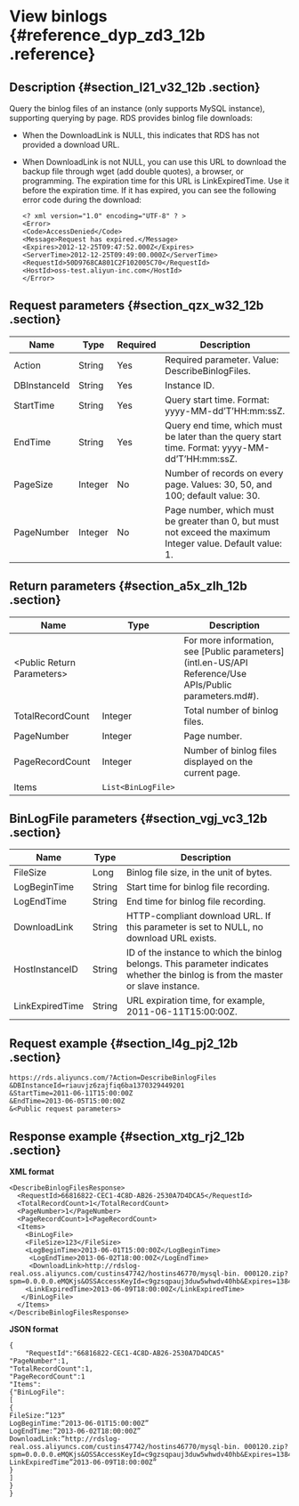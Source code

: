 # View binlogs {#reference_dyp_zd3_12b .reference}

## Description {#section_l21_v32_12b .section}

Query the binlog files of an instance \(only supports MySQL instance\), supporting querying by page. RDS provides binlog file downloads:

-   When the DownloadLink is NULL, this indicates that RDS has not provided a download URL.
-   When DownloadLink is not NULL, you can use this URL to download the backup file through wget \(add double quotes\), a browser, or programming. The expiration time for this URL is LinkExpiredTime. Use it before the expiration time. If it has expired, you can see the following error code during the download:

    ```
    <? xml version="1.0" encoding="UTF-8" ? >
    <Error>
    <Code>AccessDenied</Code>
    <Message>Request has expired.</Message>
    <Expires>2012-12-25T09:47:52.000Z</Expires>
    <ServerTime>2012-12-25T09:49:00.000Z</ServerTime>
    <RequestId>50D9768CA801C2F102005C70</RequestId>
    <HostId>oss-test.aliyun-inc.com</HostId>
    </Error>
    ```


## Request parameters {#section_qzx_w32_12b .section}

|Name|Type|Required|Description|
|----|----|--------|-----------|
|Action|String|Yes|Required parameter. Value: DescribeBinlogFiles.|
|DBInstanceId|String|Yes|Instance ID.|
|StartTime|String|Yes|Query start time. Format: yyyy-MM-dd’T’HH:mm:ssZ.|
|EndTime|String|Yes|Query end time, which must be later than the query start time. Format: yyyy-MM-dd’T’HH:mm:ssZ.|
|PageSize|Integer|No|Number of records on every page. Values: 30, 50, and 100; default value: 30.|
|PageNumber|Integer|No|Page number, which must be greater than 0, but must not exceed the maximum Integer value. Default value: 1.|

## Return parameters {#section_a5x_zlh_12b .section}

|Name|Type|Description|
|----|----|-----------|
|<Public Return Parameters\>| |For more information, see [Public parameters](intl.en-US/API Reference/Use APIs/Public parameters.md#).|
|TotalRecordCount|Integer|Total number of binlog files.|
|PageNumber|Integer|Page number.|
|PageRecordCount|Integer|Number of binlog files displayed on the current page.|
|Items|`List<BinLogFile>`| |

## BinLogFile parameters {#section_vgj_vc3_12b .section}

|Name|Type|Description|
|----|----|-----------|
|FileSize|Long|Binlog file size, in the unit of bytes.|
|LogBeginTime|String|Start time for binlog file recording.|
|LogEndTime|String|End time for binlog file recording.|
|DownloadLink|String|HTTP-compliant download URL. If this parameter is set to NULL, no download URL exists.|
|HostInstanceID|String|ID of the instance to which the binlog belongs. This parameter indicates whether the binlog is from the master or slave instance.|
|LinkExpiredTime|String|URL expiration time, for example, 2011-06-11T15:00:00Z.|

## Request example {#section_l4g_pj2_12b .section}

```
https://rds.aliyuncs.com/?Action=DescribeBinlogFiles
&DBInstanceId=riauvjz6zajfiq6ba1370329449201
&StartTime=2011-06-11T15:00:00Z
&EndTime=2013-06-05T15:00:00Z
&<Public request parameters>
```

## Response example {#section_xtg_rj2_12b .section}

**XML format**

```
<DescribeBinlogFilesResponse> 
  <RequestId>66816822-CEC1-4C8D-AB26-2530A7D4DCA5</RequestId>
  <TotalRecordCount>1</TotalRecordCount>
  <PageNumber>1</PageNumber>
  <PageRecordCount>1<PageRecordCount>
  <Items>
    <BinLogFile>
    <FileSize>123</FileSize>
    <LogBeginTime>2013-06-01T15:00:00Z</LogBeginTime>
     <LogEndTime>2013-06-02T18:00:00Z</LogEndTime>
     <DownloadLink>http://rdslog- real.oss.aliyuncs.com/custins47742/hostins46770/mysql-bin. 000120.zip? spm=0.0.0.0.eMQKjs&OSSAccessKeyId=c9gzsqpauj3duw5whwdv40hb&Expires=1384916927&Signature=07TMgM3G2Jw4sOO6yN8nWDgBJPA%3D</DownloadLink>
    <LinkExpiredTime>2013-06-09T18:00:00Z</LinkExpiredTime>
   </BinLogFile>
  </Items>
</DescribeBinlogFilesResponse>
```

**JSON format**

```
{
    "RequestId":"66816822-CEC1-4C8D-AB26-2530A7D4DCA5"
"PageNumber":1,
"TotalRecordCount":1,
"PageRecordCount":1
"Items":
{"BinLogFile":
[
{
FileSize:”123”
LogBeginTime:”2013-06-01T15:00:00Z”
LogEndTime:”2013-06-02T18:00:00Z”
DownloadLink:”http://rdslog-real.oss.aliyuncs.com/custins47742/hostins46770/mysql-bin. 000120.zip?spm=0.0.0.0.eMQKjs&OSSAccessKeyId=c9gzsqpauj3duw5whwdv40hb&Expires=1384916927&Signature=07TMgM3G2Jw4sOO6yN8nWDgBJPA%3D”
LinkExpiredTime”2013-06-09T18:00:00Z”
}
]
}
}
```


